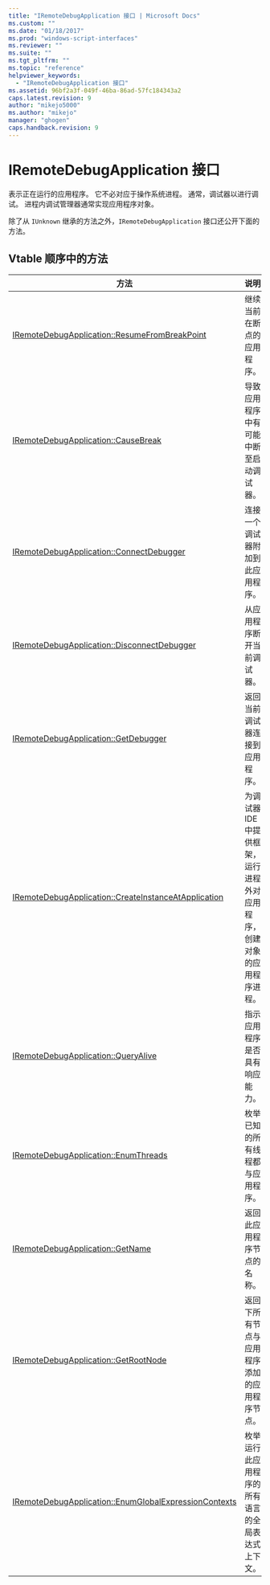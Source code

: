 ```yaml
---
title: "IRemoteDebugApplication 接口 | Microsoft Docs"
ms.custom: ""
ms.date: "01/18/2017"
ms.prod: "windows-script-interfaces"
ms.reviewer: ""
ms.suite: ""
ms.tgt_pltfrm: ""
ms.topic: "reference"
helpviewer_keywords: 
  - "IRemoteDebugApplication 接口"
ms.assetid: 96bf2a3f-049f-46ba-86ad-57fc184343a2
caps.latest.revision: 9
author: "mikejo5000"
ms.author: "mikejo"
manager: "ghogen"
caps.handback.revision: 9
---
```

# IRemoteDebugApplication 接口
表示正在运行的应用程序。  它不必对应于操作系统进程。  通常，调试器以进行调试。  进程内调试管理器通常实现应用程序对象。  
  
 除了从 `IUnknown` 继承的方法之外，`IRemoteDebugApplication` 接口还公开下面的方法。  
  
## Vtable 顺序中的方法  
  
|方法|说明|  
|--------|--------|  
|[IRemoteDebugApplication::ResumeFromBreakPoint](../../winscript/reference/iremotedebugapplication-resumefrombreakpoint.md)|继续当前在断点的应用程序。|  
|[IRemoteDebugApplication::CauseBreak](../../winscript/reference/iremotedebugapplication-causebreak.md)|导致应用程序中有可能中断至启动调试器。|  
|[IRemoteDebugApplication::ConnectDebugger](../../winscript/reference/iremotedebugapplication-connectdebugger.md)|连接一个调试器附加到此应用程序。|  
|[IRemoteDebugApplication::DisconnectDebugger](../../winscript/reference/iremotedebugapplication-disconnectdebugger.md)|从应用程序断开当前调试器。|  
|[IRemoteDebugApplication::GetDebugger](../../winscript/reference/iremotedebugapplication-getdebugger.md)|返回当前调试器连接到应用程序。|  
|[IRemoteDebugApplication::CreateInstanceAtApplication](../../winscript/reference/iremotedebugapplication-createinstanceatapplication.md)|为调试器IDE中提供框架，运行进程外对应用程序，创建对象的应用程序进程。|  
|[IRemoteDebugApplication::QueryAlive](../../winscript/reference/iremotedebugapplication-queryalive.md)|指示应用程序是否具有响应能力。|  
|[IRemoteDebugApplication::EnumThreads](../../winscript/reference/iremotedebugapplication-enumthreads.md)|枚举已知的所有线程都与应用程序。|  
|[IRemoteDebugApplication::GetName](../../winscript/reference/iremotedebugapplication-getname.md)|返回此应用程序节点的名称。|  
|[IRemoteDebugApplication::GetRootNode](../../winscript/reference/iremotedebugapplication-getrootnode.md)|返回下所有节点与应用程序添加的应用程序节点。|  
|[IRemoteDebugApplication::EnumGlobalExpressionContexts](../../winscript/reference/iremotedebugapplication-enumglobalexpressioncontexts.md)|枚举运行此应用程序的所有语言的全局表达式上下文。|